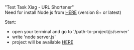 "Test Task Xiag - URL Shortener" <br/>
Need for install Node js from <a target="_blank" href="https://nodejs.org/en/download/">HERE</a> (version 8+ or latest) <br/>

Start: <br/> 
- open your terminal and go to '/path-to-project/js/server'
- write 'node server.js'
- project will be available <a target="_blank" href="http://localhost:3000/">HERE</a> 
